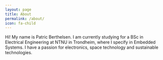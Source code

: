 ```yaml
---
layout: page
title: About
permalink: /about/
icon: fa-child
---
```


Hi! My name is Patric Berthelsen. I am currently studying for a BSc in Electrical Engineering at NTNU in Trondheim, where I specify in Embedded Systems. I have a passion for electronics, space technology and sustainable technologies.

<!-- <a href="{{- site.github_url -}}" class="icon-b fa-github fa-2x"><span class="label"></span></a> -->
<!-- <br> -->
<!-- <a href="{{- site.linkedin_url -}}" class="icon-b fa-linkedin-in fa-2x"><span class="label"></span></a> -->
<!-- <br> -->
<!-- <a href="{{- site.rss_url -}}" class="fas fa-rss-square fa-2x"><span class="label"></span></a> -->
